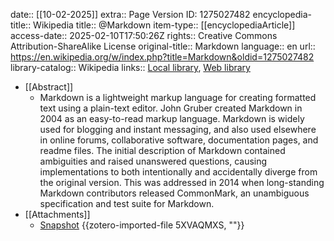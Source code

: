 date:: [[10-02-2025]]
extra:: Page Version ID: 1275027482
encyclopedia-title:: Wikipedia
title:: @Markdown
item-type:: [[encyclopediaArticle]]
access-date:: 2025-02-10T17:50:26Z
rights:: Creative Commons Attribution-ShareAlike License
original-title:: Markdown
language:: en
url:: https://en.wikipedia.org/w/index.php?title=Markdown&oldid=1275027482
library-catalog:: Wikipedia
links:: [Local library](zotero://select/library/items/BR9JM2SY), [Web library](https://www.zotero.org/users/15862703/items/BR9JM2SY)

- [[Abstract]]
	- Markdown is a lightweight markup language for creating formatted text using a plain-text editor. John Gruber created Markdown in 2004 as an easy-to-read markup language. Markdown is widely used for blogging and instant messaging, and also used elsewhere in online forums, collaborative software, documentation pages, and readme files.
	  The initial description of Markdown contained ambiguities and raised unanswered questions, causing implementations to both intentionally and accidentally diverge from the original version. This was addressed in 2014 when long-standing Markdown contributors released CommonMark, an unambiguous specification and test suite for Markdown.
- [[Attachments]]
	- [Snapshot](https://en.wikipedia.org/wiki/Markdown) {{zotero-imported-file 5XVAQMXS, ""}}